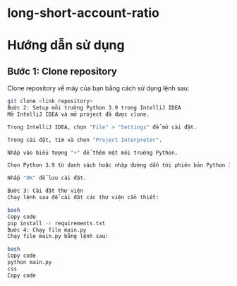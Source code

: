 # long-short-account-ratio
# Hướng dẫn sử dụng

## Bước 1: Clone repository

Clone repository về máy của bạn bằng cách sử dụng lệnh sau:

```bash
git clone <link_repository>
Bước 2: Setup môi trường Python 3.9 trong IntelliJ IDEA
Mở IntelliJ IDEA và mở project đã được clone.

Trong IntelliJ IDEA, chọn "File" > "Settings" để mở cài đặt.

Trong cài đặt, tìm và chọn "Project Interpreter".

Nhấp vào biểu tượng "+" để thêm một môi trường Python.

Chọn Python 3.9 từ danh sách hoặc nhập đường dẫn tới phiên bản Python 3.9 đã được cài đặt trên máy của bạn.

Nhấp "OK" để lưu cài đặt.

Bước 3: Cài đặt thư viện
Chạy lệnh sau để cài đặt các thư viện cần thiết:

bash
Copy code
pip install -r requirements.txt
Bước 4: Chạy file main.py
Chạy file main.py bằng lệnh sau:

bash
Copy code
python main.py
css
Copy code
